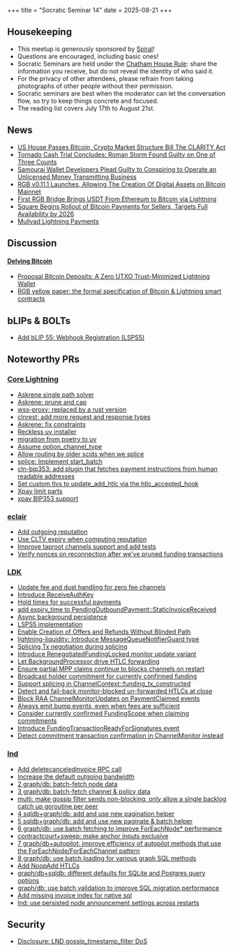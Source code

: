 +++
title = "Socratic Seminar 14"
date = 2025-08-21
+++

Housekeeping
------------

- This meetup is generously sponsored by [Spiral](https://spiral.xyz/)!
- Questions are encouraged, including basic ones!
- Socratic Seminars are held under the [Chatham House Rule](https://www.chathamhouse.org/about-us/chatham-house-rule): share the information you receive, but do not reveal the identity of who said it.
- For the privacy of other attendees, please refrain from taking photographs of other people without their permission.
- Socratic seminars are best when the moderator can let the conversation flow, so try to keep things concrete and focused.
- The reading list covers July 17th to August 21st.

News
----
- [US House Passes Bitcoin, Crypto Market Structure Bill The CLARITY Act](https://bitcoinmagazine.com/news/us-house-passes-bitcoin-crypto-market-structure-bill-the-clarity-act)
- [Tornado Cash Trial Concludes: Roman Storm Found Guilty on One of Three Counts](https://bitcoinmagazine.com/news/tornado-cash-trial-concludes-roman-storm-found-guilty-of-one-of-three-counts)
- [Samourai Wallet Developers Plead Guilty to Conspiring to Operate an Unlicensed Money Transmitting Business](https://bitcoinmagazine.com/news/samourai-wallet-developers-plead-guilty)
- [RGB v0.11.1 Launches, Allowing The Creation Of Digital Assets on Bitcoin Mainnet](https://bitcoinmagazine.com/news/rgb-v0-11-1-launches-allowing-the-creation-of-digital-assets-on-bitcoin-mainnet)
- [First RGB Bridge Brings USDT From Ethereum to Bitcoin via Lightning](https://bitcoinmagazine.com/news/first-rgb-bridge-brings-usdt-from-ethereum-to-bitcoin-via-lightning)
- [Square Begins Rollout of Bitcoin Payments for Sellers, Targets Full Availability by 2026](https://www.coindesk.com/tech/2025/07/23/square-begins-rollout-of-bitcoin-payments-for-sellers-targets-full-availability-by-2026)
- [Mullvad Lightning Payments](https://mullvad.net/en/blog/2025/8/5/lightning-payments)

Discussion
----------
#### [Delving Bitcoin](https://delvingbitcoin.org/)
- [Proposal Bitcoin Deposits: A Zero UTXO Trust-Minimized Lightning Wallet](https://delvingbitcoin.org/t/proposal-bitcoin-deposits-a-zero-utxo-trust-minimized-lightning-wallet/1922)
- [RGB yellow paper: the formal specification of Bitcoin & Lightning smart contracts](https://delvingbitcoin.org/t/rgb-yellow-paper-the-formal-specification-of-bitcoin-lightning-smart-contracts/1885)

bLIPs & BOLTs
-------------
- [Add bLIP 55: Webhook Registration (LSPS5)](https://github.com/lightning/blips/pull/55)

Noteworthy PRs
--------------

### [Core Lightning](https://github.com/ElementsProject/lightning)
- [Askrene single path solver](https://github.com/ElementsProject/lightning/pull/8299)
- [Askrene: prune and cap](https://github.com/ElementsProject/lightning/pull/8332)
- [wss-proxy: replaced by a rust version](https://github.com/ElementsProject/lightning/pull/8080)
- [clnrest: add more request and response types](https://github.com/ElementsProject/lightning/pull/8383)
- [Askrene: fix constraints](https://github.com/ElementsProject/lightning/pull/8358)
- [Reckless uv installer](https://github.com/ElementsProject/lightning/pull/8430)
- [migration from poetry to uv](https://github.com/ElementsProject/lightning/pull/8249)
- [Assume option_channel_type](https://github.com/ElementsProject/lightning/pull/8389)
- [Allow routing by older scids when we splice](https://github.com/ElementsProject/lightning/pull/8387)
- [splice: Implement start_batch](https://github.com/ElementsProject/lightning/pull/8335)
- [cln-bip353: add plugin that fetches payment instructions from human readable addresses](https://github.com/ElementsProject/lightning/pull/8362)
- [Set custom tlvs to update_add_htlc via the htlc_accepted_hook](https://github.com/ElementsProject/lightning/pull/8433)
- [Xpay limit parts](https://github.com/ElementsProject/lightning/pull/8448)
- [xpay BIP353 support](https://github.com/ElementsProject/lightning/pull/8467)

### [eclair](https://github.com/ACINQ/eclair)
- [Add outgoing reputation](https://github.com/ACINQ/eclair/pull/3133)
- [Use CLTV expiry when computing reputation](https://github.com/ACINQ/eclair/pull/3134)
- [Improve taproot channels support and add tests](https://github.com/ACINQ/eclair/pull/3136)
- [Verify nonces on reconnection after we've pruned funding transactions](https://github.com/ACINQ/eclair/pull/3138)

### [LDK](https://github.com/lightningdevkit/rust-lightning)
- [Update fee and dust handling for zero fee channels](https://github.com/lightningdevkit/rust-lightning/pull/3884)
- [Introduce ReceiveAuthKey](https://github.com/lightningdevkit/rust-lightning/pull/3917)
- [Hold times for successful payments](https://github.com/lightningdevkit/rust-lightning/pull/3801)
- [add expiry_time to PendingOutboundPayment::StaticInvoiceReceived](https://github.com/lightningdevkit/rust-lightning/pull/3918)
- [Async background persistence](https://github.com/lightningdevkit/rust-lightning/pull/3905)
- [LSPS5 implementation](https://github.com/lightningdevkit/rust-lightning/pull/3662)
- [Enable Creation of Offers and Refunds Without Blinded Path](https://github.com/lightningdevkit/rust-lightning/pull/3246)
- [lightning-liquidity: Introduce MessageQueueNotifierGuard type](https://github.com/lightningdevkit/rust-lightning/pull/3981)
- [Splicing Tx negotiation during splicing](https://github.com/lightningdevkit/rust-lightning/pull/3736)
- [Introduce RenegotiatedFundingLocked monitor update variant](https://github.com/lightningdevkit/rust-lightning/pull/3894)
- [Let BackgroundProcessor drive HTLC forwarding](https://github.com/lightningdevkit/rust-lightning/pull/3891)
- [Ensure partial MPP claims continue to blocks channels on restart](https://github.com/lightningdevkit/rust-lightning/pull/3928)
- [Broadcast holder commitment for currently confirmed funding](https://github.com/lightningdevkit/rust-lightning/pull/3939)
- [Support splicing in ChannelContext::funding_tx_constructed](https://github.com/lightningdevkit/rust-lightning/pull/3982)
- [Detect and fail-back monitor-blocked un-forwarded HTLCs at close](https://github.com/lightningdevkit/rust-lightning/pull/3989)
- [Block RAA ChannelMonitorUpdates on PaymentClaimed events](https://github.com/lightningdevkit/rust-lightning/pull/3988)
- [Always emit bump events, even when fees are sufficient](https://github.com/lightningdevkit/rust-lightning/pull/4001)
- [Consider currently confirmed FundingScope when claiming commitments](https://github.com/lightningdevkit/rust-lightning/pull/3980)
- [Introduce FundingTransactionReadyForSignatures event](https://github.com/lightningdevkit/rust-lightning/pull/3889)
- [Detect commitment transaction confirmation in ChannelMonitor instead](https://github.com/lightningdevkit/rust-lightning/pull/4013)

### [lnd](https://github.com/lightningnetwork/lnd)
- [Add deletecanceledinvoice RPC call](https://github.com/lightningnetwork/lnd/pull/9625)
- [Increase the default outgoing bandwidth](https://github.com/lightningnetwork/lnd/pull/10096)
- [2 graph/db: batch-fetch node data](https://github.com/lightningnetwork/lnd/pull/10115)
- [3 graph/db: batch-fetch channel & policy data](https://github.com/lightningnetwork/lnd/pull/10116)
- [multi: make gossip filter sends non-blocking, only allow a single backlog catch up goroutine per peer](https://github.com/lightningnetwork/lnd/pull/10097)
- [4 sqldb+graph/db: add and use new pagination helper](https://github.com/lightningnetwork/lnd/pull/10118)
- [5 sqldb+graph/db: add and use new paginate & batch helper](https://github.com/lightningnetwork/lnd/pull/10121)
- [6 graph/db: use batch fetching to improve ForEachNode* performance](https://github.com/lightningnetwork/lnd/pull/10123)
- [contractcourt+sweep: make anchor inputs exclusive](https://github.com/lightningnetwork/lnd/pull/10117)
- [7 graph/db+autopilot: improve efficiency of autopilot methods that use the ForEachNode/ForEachChannel pattern](https://github.com/lightningnetwork/lnd/pull/10127)
- [8 graph/db: use batch loading for various graph SQL methods](https://github.com/lightningnetwork/lnd/pull/10129)
- [Add NoopAdd HTLCs](https://github.com/lightningnetwork/lnd/pull/9871)
- [graph/db+sqldb: different defaults for SQLite and Postgres query options](https://github.com/lightningnetwork/lnd/pull/10148)
- [graph/db: use batch validation to improve SQL migration performance](https://github.com/lightningnetwork/lnd/pull/10154)
- [Add missing invoice index for native sql](https://github.com/lightningnetwork/lnd/pull/10155)
- [lnd: use persisted node announcement settings across restarts](https://github.com/lightningnetwork/lnd/pull/8825)

Security
--------
- [Disclosure: LND gossip_timestamp_filter DoS](https://delvingbitcoin.org/t/disclosure-lnd-gossip-timestamp-filter-dos/1859)
